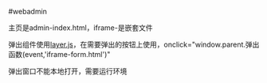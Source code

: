 #webadmin

主页是admin-index.html，iframe-是嵌套文件  


弹出组件使用[layer.js](http://layer.layui.com/)，在需要弹出的按钮上使用，onclick="window.parent.弹出函数(event,'iframe-form.html')"  


弹出窗口不能本地打开，需要运行环境  

